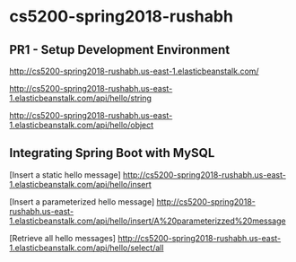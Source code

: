 # cs5200-spring2018-rushabh


## PR1 - Setup Development Environment

http://cs5200-spring2018-rushabh.us-east-1.elasticbeanstalk.com/

http://cs5200-spring2018-rushabh.us-east-1.elasticbeanstalk.com/api/hello/string

http://cs5200-spring2018-rushabh.us-east-1.elasticbeanstalk.com/api/hello/object

## Integrating Spring Boot with MySQL

[Insert a static hello message]
http://cs5200-spring2018-rushabh.us-east-1.elasticbeanstalk.com/api/hello/insert

[Insert a parameterized hello message]
http://cs5200-spring2018-rushabh.us-east-1.elasticbeanstalk.com/api/hello/insert/A%20parameterizzed%20message

[Retrieve all hello messages]
http://cs5200-spring2018-rushabh.us-east-1.elasticbeanstalk.com/api/hello/select/all